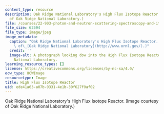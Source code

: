 ```yaml
---
content_type: resource
description: Oak Ridge National Laboratory's High Flux Isotope Reactor. (Image courtesy
  of Oak Ridge National Laboratory.)
file: /courses/22-903-photon-and-neutron-scattering-spectroscopy-and-its-applications-in-condensed-matter-spring-2005/ede41a63a07b03314e1b30f627f0af02_22-903s05.jpg
file_size: 62594
file_type: image/jpeg
image_metadata:
  caption: "Oak Ridge National Laboratory's High Flux Isotope Reactor. (Image courtesy\
    \ of\_[Oak Ridge National Laboratory](http://www.ornl.gov/).)"
  credit: ''
  image-alt: A photograph looking dow into the High Flux Isotope Reactor at Oak Ridge
    National Laboratory.
learning_resource_types: []
license: https://creativecommons.org/licenses/by-nc-sa/4.0/
ocw_type: OCWImage
resourcetype: Image
title: High Flux Isotope Reactor
uid: ede41a63-a07b-0331-4e1b-30f627f0af02
---
```

Oak Ridge National Laboratory's High Flux Isotope Reactor. (Image courtesy of Oak Ridge National Laboratory.)